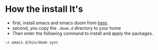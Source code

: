 # How the install It's

- first, install emacs and emacs doom from [here](https://github.com/hlissner/doom-emacs/blob/develop/docs/getting_started.org#emacs--dependencies).
- second,  you copy the `.doom.d` directory to your home
- Then enter the following command to install and apply the packages.

```sh
~/.emacs.d/bin/doom sync
```
